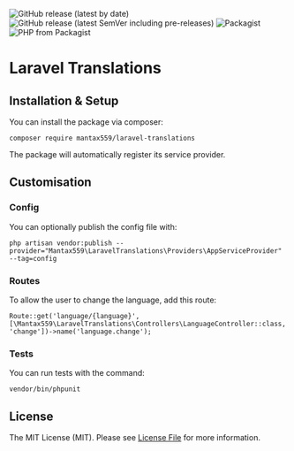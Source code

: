 ![GitHub release (latest by date)](https://img.shields.io/github/v/release/mantax559/laravel-translations?label=latest&style=flat-square)
![GitHub release (latest SemVer including pre-releases)](https://img.shields.io/github/v/release/mantax559/laravel-translations?include_prereleases&label=pre-release&style=flat-square)
![Packagist](https://img.shields.io/packagist/l/mantax559/laravel-translations?style=flat-square)
![PHP from Packagist](https://img.shields.io/packagist/php-v/mantax559/laravel-translations?style=flat-square)
# Laravel Translations
## Installation & Setup
You can install the package via composer:

    composer require mantax559/laravel-translations

The package will automatically register its service provider.

## Customisation

### Config

You can optionally publish the config file with:

    php artisan vendor:publish --provider="Mantax559\LaravelTranslations\Providers\AppServiceProvider" --tag=config

### Routes

To allow the user to change the language, add this route:

    Route::get('language/{language}', [\Mantax559\LaravelTranslations\Controllers\LanguageController::class, 'change'])->name('language.change');

### Tests
You can run tests with the command:

    vendor/bin/phpunit

## License

The MIT License (MIT). Please see [License File](LICENSE) for more information.
